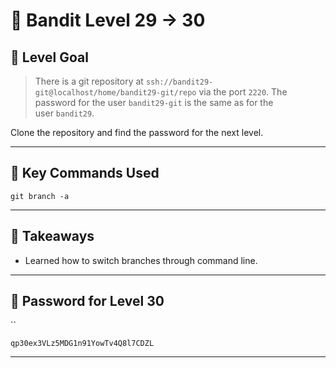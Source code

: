 # 🧭 Bandit Level 29 → 30

## 🎯 Level Goal
> There is a git repository at `ssh://bandit29-git@localhost/home/bandit29-git/repo` via the port `2220`. The password for the user `bandit29-git` is the same as for the user `bandit29`.

Clone the repository and find the password for the next level.

---
## 📂 Key Commands Used

```
git branch -a
```

---
## 🧠 Takeaways

- Learned how to switch branches through command line.

---
## 🔐 Password for Level 30
``
```
qp30ex3VLz5MDG1n91YowTv4Q8l7CDZL
```

---